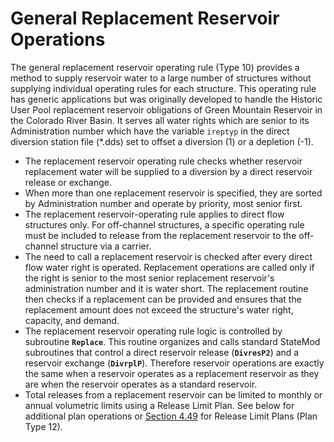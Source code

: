 # General Replacement Reservoir Operations #

The general replacement reservoir operating rule (Type 10) provides a method to supply reservoir water to a 
large number of structures without supplying individual operating rules for each structure. This operating rule 
has generic applications but was originally developed to handle the Historic User Pool replacement reservoir 
obligations of Green Mountain Reservoir in the Colorado River Basin. It serves all water rights which are senior 
to its Administration number which have the variable `ireptyp` in the direct diversion station file (\*.dds) set 
to offset a diversion (1) or a depletion (-1). 

* The replacement reservoir operating rule checks whether reservoir replacement water will be supplied to a 
diversion by a direct reservoir release or exchange. 
* When more than one replacement reservoir is specified, they are sorted by Administration number and operate 
by priority, most senior first. 
* The replacement reservoir-operating rule applies to direct flow structures only. For off-channel structures, 
a specific operating rule must be included to release from the replacement reservoir to the off-channel 
structure via a carrier. 
* The need to call a replacement reservoir is checked after every direct flow water right is operated. 
Replacement operations are called only if the right is senior to the most senior replacement reservoir's 
administration number and it is water short. The replacement routine then checks if a replacement can be 
provided and ensures that the replacement amount does not exceed the structure's water right, capacity, and 
demand. 
* The replacement reservoir operating rule logic is controlled by subroutine **`Replace`**. This routine organizes 
and calls standard StateMod subroutines that control a direct reservoir release (**`DivresP2`**) and a reservoir 
exchange (**`DivrplP`**). Therefore reservoir operations are exactly the same when a reservoir operates as a 
replacement reservoir as they are when the reservoir operates as a standard reservoir.
* Total releases from a replacement reservoir can be limited to monthly or annual volumetric limits using a 
Release Limit Plan. See below for additional plan operations or [Section 4.49](../InputDescription/449.md) for 
Release Limit Plans (Plan Type 12).

